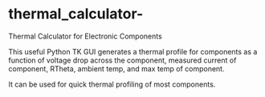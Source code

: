 # thermal_calculator-
Thermal Calculator for Electronic Components

This useful Python TK GUI generates a thermal profile for components as a function of voltage drop across the component, measured current of component, RTheta, ambient temp, and max temp of component.

It can be used for quick thermal profiling of most components.

